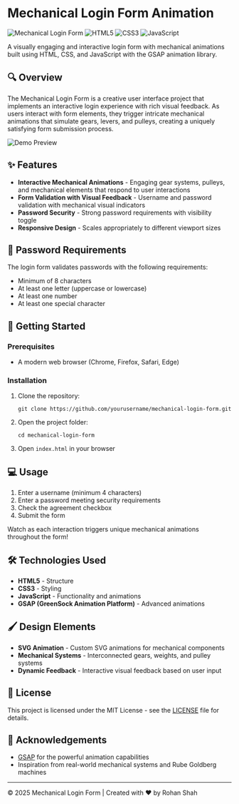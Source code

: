# Mechanical Login Form Animation

![Mechanical Login Form](https://img.shields.io/badge/Animation-GSAP-brightgreen)
![HTML5](https://img.shields.io/badge/HTML5-E34F26?style=flat&logo=html5&logoColor=white)
![CSS3](https://img.shields.io/badge/CSS3-1572B6?style=flat&logo=css3&logoColor=white)
![JavaScript](https://img.shields.io/badge/JavaScript-F7DF1E?style=flat&logo=javascript&logoColor=black)

A visually engaging and interactive login form with mechanical animations built using HTML, CSS, and JavaScript with the GSAP animation library.

## 🔍 Overview

The Mechanical Login Form is a creative user interface project that implements an interactive login experience with rich visual feedback. As users interact with form elements, they trigger intricate mechanical animations that simulate gears, levers, and pulleys, creating a uniquely satisfying form submission process.

![Demo Preview](https://mechanical-login-form.vercel.app/800x400?text=Mechanical+Login+Form)

## ✨ Features

- **Interactive Mechanical Animations** - Engaging gear systems, pulleys, and mechanical elements that respond to user interactions
- **Form Validation with Visual Feedback** - Username and password validation with mechanical visual indicators
- **Password Security** - Strong password requirements with visibility toggle
- **Responsive Design** - Scales appropriately to different viewport sizes

## 🔐 Password Requirements

The login form validates passwords with the following requirements:
- Minimum of 8 characters
- At least one letter (uppercase or lowercase)
- At least one number
- At least one special character

## 🚀 Getting Started

### Prerequisites

- A modern web browser (Chrome, Firefox, Safari, Edge)

### Installation

1. Clone the repository:
   ```
   git clone https://github.com/yourusername/mechanical-login-form.git
   ```

2. Open the project folder:
   ```
   cd mechanical-login-form
   ```

3. Open `index.html` in your browser

## 💻 Usage

1. Enter a username (minimum 4 characters)
2. Enter a password meeting security requirements
3. Check the agreement checkbox
4. Submit the form

Watch as each interaction triggers unique mechanical animations throughout the form!

## 🛠️ Technologies Used

- **HTML5** - Structure
- **CSS3** - Styling
- **JavaScript** - Functionality and animations
- **GSAP (GreenSock Animation Platform)** - Advanced animations

## 🖌️ Design Elements

- **SVG Animation** - Custom SVG animations for mechanical components
- **Mechanical Systems** - Interconnected gears, weights, and pulley systems
- **Dynamic Feedback** - Interactive visual feedback based on user input

## 📄 License

This project is licensed under the MIT License - see the [LICENSE](LICENSE) file for details.

## 🤝 Acknowledgements

- [GSAP](https://greensock.com/gsap/) for the powerful animation capabilities
- Inspiration from real-world mechanical systems and Rube Goldberg machines

---

© 2025 Mechanical Login Form | Created with ❤️ by Rohan Shah
